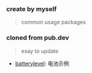### create by myself

> common usage packages

### cloned from pub.dev

> esay to update

- [batterylevel](./packages/batterylevel/README.md): 电池示例
